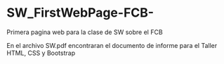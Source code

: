 # SW_FirstWebPage-FCB-
Primera pagina web para la clase de SW sobre el FCB

En el archivo SW.pdf encontraran el documento de informe para el Taller HTML, CSS y Bootstrap
